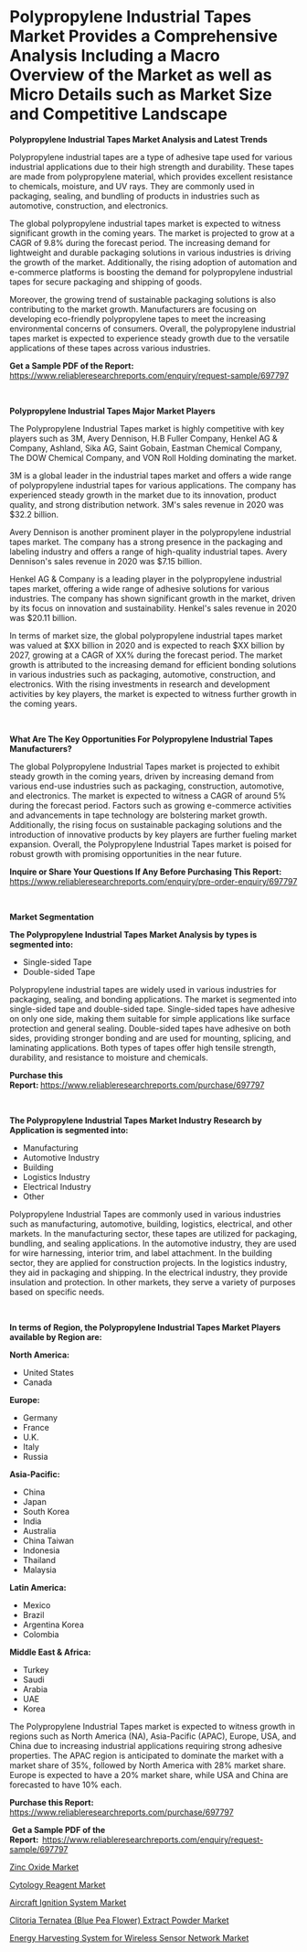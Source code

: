 <p><h1>Polypropylene Industrial Tapes Market Provides a Comprehensive Analysis Including a Macro Overview of the Market as well as Micro Details such as Market Size and Competitive Landscape</h1></p><p><strong>Polypropylene Industrial Tapes Market Analysis and Latest Trends</strong></p>
<p><p>Polypropylene industrial tapes are a type of adhesive tape used for various industrial applications due to their high strength and durability. These tapes are made from polypropylene material, which provides excellent resistance to chemicals, moisture, and UV rays. They are commonly used in packaging, sealing, and bundling of products in industries such as automotive, construction, and electronics.</p><p>The global polypropylene industrial tapes market is expected to witness significant growth in the coming years. The market is projected to grow at a CAGR of 9.8% during the forecast period. The increasing demand for lightweight and durable packaging solutions in various industries is driving the growth of the market. Additionally, the rising adoption of automation and e-commerce platforms is boosting the demand for polypropylene industrial tapes for secure packaging and shipping of goods.</p><p>Moreover, the growing trend of sustainable packaging solutions is also contributing to the market growth. Manufacturers are focusing on developing eco-friendly polypropylene tapes to meet the increasing environmental concerns of consumers. Overall, the polypropylene industrial tapes market is expected to experience steady growth due to the versatile applications of these tapes across various industries.</p></p>
<p><strong>Get a Sample PDF of the Report:&nbsp;</strong> <a href="https://www.reliableresearchreports.com/enquiry/request-sample/697797">https://www.reliableresearchreports.com/enquiry/request-sample/697797</a></p>
<p>&nbsp;</p>
<p><strong>Polypropylene Industrial Tapes Major Market Players</strong></p>
<p><p>The Polypropylene Industrial Tapes market is highly competitive with key players such as 3M, Avery Dennison, H.B Fuller Company, Henkel AG & Company, Ashland, Sika AG, Saint Gobain, Eastman Chemical Company, The DOW Chemical Company, and VON Roll Holding dominating the market.</p><p>3M is a global leader in the industrial tapes market and offers a wide range of polypropylene industrial tapes for various applications. The company has experienced steady growth in the market due to its innovation, product quality, and strong distribution network. 3M's sales revenue in 2020 was $32.2 billion.</p><p>Avery Dennison is another prominent player in the polypropylene industrial tapes market. The company has a strong presence in the packaging and labeling industry and offers a range of high-quality industrial tapes. Avery Dennison's sales revenue in 2020 was $7.15 billion.</p><p>Henkel AG & Company is a leading player in the polypropylene industrial tapes market, offering a wide range of adhesive solutions for various industries. The company has shown significant growth in the market, driven by its focus on innovation and sustainability. Henkel's sales revenue in 2020 was $20.11 billion.</p><p>In terms of market size, the global polypropylene industrial tapes market was valued at $XX billion in 2020 and is expected to reach $XX billion by 2027, growing at a CAGR of XX% during the forecast period. The market growth is attributed to the increasing demand for efficient bonding solutions in various industries such as packaging, automotive, construction, and electronics. With the rising investments in research and development activities by key players, the market is expected to witness further growth in the coming years.</p></p>
<p>&nbsp;</p>
<p><strong>What Are The Key Opportunities For Polypropylene Industrial Tapes Manufacturers?</strong></p>
<p><p>The global Polypropylene Industrial Tapes market is projected to exhibit steady growth in the coming years, driven by increasing demand from various end-use industries such as packaging, construction, automotive, and electronics. The market is expected to witness a CAGR of around 5% during the forecast period. Factors such as growing e-commerce activities and advancements in tape technology are bolstering market growth. Additionally, the rising focus on sustainable packaging solutions and the introduction of innovative products by key players are further fueling market expansion. Overall, the Polypropylene Industrial Tapes market is poised for robust growth with promising opportunities in the near future.</p></p>
<p><strong>Inquire or Share Your Questions If Any Before Purchasing This Report:</strong> <a href="https://www.reliableresearchreports.com/enquiry/pre-order-enquiry/697797">https://www.reliableresearchreports.com/enquiry/pre-order-enquiry/697797</a></p>
<p>&nbsp;</p>
<p><strong>Market Segmentation</strong></p>
<p><strong>The Polypropylene Industrial Tapes Market Analysis by types is segmented into:</strong></p>
<p><ul><li>Single-sided Tape</li><li>Double-sided Tape</li></ul></p>
<p><p>Polypropylene industrial tapes are widely used in various industries for packaging, sealing, and bonding applications. The market is segmented into single-sided tape and double-sided tape. Single-sided tapes have adhesive on only one side, making them suitable for simple applications like surface protection and general sealing. Double-sided tapes have adhesive on both sides, providing stronger bonding and are used for mounting, splicing, and laminating applications. Both types of tapes offer high tensile strength, durability, and resistance to moisture and chemicals.</p></p>
<p><strong>Purchase this Report:&nbsp;</strong><a href="https://www.reliableresearchreports.com/purchase/697797">https://www.reliableresearchreports.com/purchase/697797</a></p>
<p>&nbsp;</p>
<p><strong>The Polypropylene Industrial Tapes Market Industry Research by Application is segmented into:</strong></p>
<p><ul><li>Manufacturing</li><li>Automotive Industry</li><li>Building</li><li>Logistics Industry</li><li>Electrical Industry</li><li>Other</li></ul></p>
<p><p>Polypropylene Industrial Tapes are commonly used in various industries such as manufacturing, automotive, building, logistics, electrical, and other markets. In the manufacturing sector, these tapes are utilized for packaging, bundling, and sealing applications. In the automotive industry, they are used for wire harnessing, interior trim, and label attachment. In the building sector, they are applied for construction projects. In the logistics industry, they aid in packaging and shipping. In the electrical industry, they provide insulation and protection. In other markets, they serve a variety of purposes based on specific needs.</p></p>
<p>&nbsp;</p>
<p><strong>In terms of Region, the Polypropylene Industrial Tapes Market Players available by Region are:</strong></p>
<p>
    <p> <strong> North America: </strong>
        <ul>
            <li>United States</li>
            <li>Canada</li>
        </ul>
        </p> 
    <p> <strong> Europe: </strong>
        <ul>
            <li>Germany</li>
            <li>France</li>
            <li>U.K.</li>
            <li>Italy</li>
            <li>Russia</li>
        </ul>
        </p> 
    <p> <strong> Asia-Pacific: </strong>
        <ul>
            <li>China</li>
            <li>Japan</li>
            <li>South Korea</li>
            <li>India</li>
            <li>Australia</li>
            <li>China Taiwan</li>
            <li>Indonesia</li>
            <li>Thailand</li>
            <li>Malaysia</li>
        </ul>
        </p> 
    <p> <strong> Latin America: </strong>
        <ul>
            <li>Mexico</li>
            <li>Brazil</li>
            <li>Argentina Korea</li>
            <li>Colombia</li>
        </ul>
        </p> 
    <p> <strong> Middle East & Africa: </strong>
        <ul>
            <li>Turkey</li>
            <li>Saudi</li>
            <li>Arabia</li>
            <li>UAE</li>
            <li>Korea</li>
        </ul>
    </p>
    </p>
<p><p>The Polypropylene Industrial Tapes market is expected to witness growth in regions such as North America (NA), Asia-Pacific (APAC), Europe, USA, and China due to increasing industrial applications requiring strong adhesive properties. The APAC region is anticipated to dominate the market with a market share of 35%, followed by North America with 28% market share. Europe is expected to have a 20% market share, while USA and China are forecasted to have 10% each.</p></p>
<p><strong>Purchase this Report: </strong><a href="https://www.reliableresearchreports.com/purchase/697797">https://www.reliableresearchreports.com/purchase/697797</a></p>
<p>&nbsp;<strong>Get a Sample PDF of the Report:&nbsp;&nbsp;</strong><a href="https://www.reliableresearchreports.com/enquiry/request-sample/697797">https://www.reliableresearchreports.com/enquiry/request-sample/697797</a></p>
<p><strong></strong></p>
<p><p><a href="https://medium.com/p/589f22a95376/edit">Zinc Oxide Market</a></p><p><a href="https://issuu.com/reportprime-2/docs/cytology-reagent-market-size-2030.pptx">Cytology Reagent Market</a></p><p><a href="https://medium.com/p/ae72afda2aec/edit">Aircraft Ignition System Market</a></p><p><a href="https://issuu.com/reportprime-2/docs/clitoria-ternatea-blue-pea-flower-extract-powder-m">Clitoria Ternatea (Blue Pea Flower) Extract Powder Market</a></p><p><a href="https://medium.com/@bricebeahan/energy-harvesting-system-for-wireless-sensor-network-market-size-reveals-the-best-marketing-a90297468d7f">Energy Harvesting System for Wireless Sensor Network Market</a></p></p>